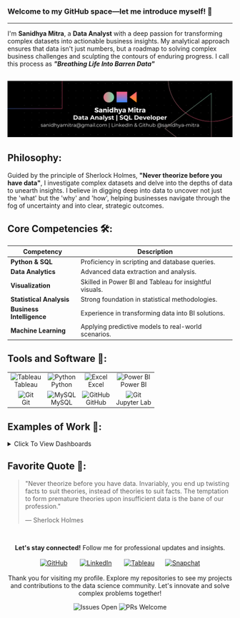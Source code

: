 ### Welcome to my GitHub space—let me introduce myself! 👋
---

I'm **Sanidhya Mitra**, a **Data Analyst** with a deep passion for transforming complex datasets into actionable business insights. My analytical approach ensures that data isn't just numbers, but a roadmap to solving complex business challenges and sculpting the contours of enduring progress. I call this process as <i><b>"Breathing Life Into Barren Data"</b><br></i>

![Coding](https://github.com/sanidhya-mitra/sanidhya-mitra/blob/main/Banner.png)
---
## Philosophy:
Guided by the principle of Sherlock Holmes, **"Never theorize before you have data"**,  I investigate complex datasets and delve into the depths of data to unearth insights. I believe in digging deep into data to uncover not just the 'what' but the 'why' and 'how', helping businesses navigate through the fog of uncertainty and into clear, strategic outcomes.

## Core Competencies 🛠️:

| Competency            | Description                                              |
|-----------------------|----------------------------------------------------------|
| **Python & SQL**      | Proficiency in scripting and database queries.           |
| **Data Analytics**    | Advanced data extraction and analysis.                   |
| **Visualization**     | Skilled in Power BI and Tableau for insightful visuals.  |
| **Statistical Analysis** | Strong foundation in statistical methodologies.       |
| **Business Intelligence** | Experience in transforming data into BI solutions.   |
| **Machine Learning**  | Applying predictive models to real-world scenarios.      |

## Tools and Software 🧰:

<table>
<tr>
    <td align="center"><img alt="Tableau" width="35px" src="https://cdn.worldvectorlogo.com/logos/tableau-software.svg"/><br>Tableau</td>
    <td align="center"><img alt="Python" width="35px" src="https://cdn.jsdelivr.net/gh/devicons/devicon/icons/python/python-original.svg"/><br>Python</td>
    <td align="center"><img alt="Excel" width="35px" src="https://cdn.worldvectorlogo.com/logos/excel-4.svg"/><br>Excel</td>
    <td align="center"><img alt="Power BI" width="35px" src="https://upload.wikimedia.org/wikipedia/commons/c/cf/New_Power_BI_Logo.svg"/><br>Power BI</td>
</tr>
<tr>
    <td align="center"><img alt="Git" width="35px" src="https://cdn.jsdelivr.net/gh/devicons/devicon/icons/git/git-original.svg"/><br>Git</td>
    <td align="center"><img alt="MySQL" width="35px" src="https://cdn.jsdelivr.net/gh/devicons/devicon/icons/mysql/mysql-original.svg"/><br>MySQL</td>
    <td align="center"><img alt="GitHub" width="35px" src="https://cdn.worldvectorlogo.com/logos/github-icon-2.svg"/><br>GitHub</td>
    <td align="center"><img alt="Git" width="35px" src="https://www.svgrepo.com/show/373718/jupyter.svg"/><br>Jupyter Lab</td>
</tr>
</table>


## Examples of Work 👀:

<details><summary>Click To View Dashboards</summary>
<p>

<div align="center">
<strong>Amazon Dashboard</strong><br>
&#9432; <i>An overview of Amazon's revenue, orders, delivery metrics and operations.</i><br><br>
<img src="https://github.com/sanidhya-mitra/sanidhya-mitra/blob/main/Amazon_Dashboard.gif" alt="Amazon Dashboard"><br><br>
&emsp;.............................................................
</div><br><br>

<div align="center">
<strong>HR Analytics Dashboard</strong><br>
&#9432; <i>Detailed analytics of employee metrics.</i><br><br>
<img src="https://github.com/sanidhya-mitra/sanidhya-mitra/blob/main/HR%20Dashboard.gif" alt="HR Dashboard"><br><br>
&emsp;.............................................................
</div><br><br>

<div align="center">
<strong>Amazon Prime Video Dashboard</strong><br>
&#9432; <i>Analytics for viewer trends and content strategy.</i><br><br>
<img src="https://github.com/sanidhya-mitra/Amazon_Prime_Video_Dashboard_Project/blob/main/Amazon%20Prime%20Dashboard.gif" alt="Amazon Prime Video Dashboard"><br><br>
</div><br>

</p>
</details>

## Favorite Quote 📜:

> "Never theorize before you have data. Invariably, you end up twisting facts to suit theories, instead
> of theories to suit facts. The temptation to form premature theories upon insufficient data is the
> bane of our profession."
> 
> — Sherlock Holmes

<br> <!-- Conceptual HTML - For platforms supporting HTML/CSS -->
<div align="center">
<strong>Let's stay connected!</strong> Follow me for professional updates and insights.<br><br>
<a href="https://github.com/sanidhya-mitra"><img src='https://cdn.worldvectorlogo.com/logos/github-icon-2.svg' alt='GitHub' height='50'></a>
&nbsp;&nbsp;&nbsp;&nbsp;&nbsp;
<a href="https://www.linkedin.com/in/sanidhya-mitra/"><img src='https://cdn.worldvectorlogo.com/logos/linkedin-icon-2.svg' alt='LinkedIn' height='50'></a>
&nbsp;&nbsp;&nbsp;&nbsp;&nbsp;
<a href="https://public.tableau.com/app/profile/sanidhya.mitra4662/vizzes"><img src='https://cdn.worldvectorlogo.com/logos/tableau-software.svg' alt='Tableau' height='50'></a>&nbsp;&nbsp;&nbsp;&nbsp;&nbsp;
<a href="https://snapchat.com/add/sanidhyamitra?share_id=iZQoU9yu2LE&locale=en-GB"><img src='https://www.svgrepo.com/show/382734/snapchat-snap-chat.svg' alt='Snapchat' height='50'></a>
</div><br>

<div align="center">
Thank you for visiting my profile. Explore my repositories to see my projects and contributions to the data science community. Let's innovate and solve complex problems together!

![Issues Open](https://img.shields.io/github/issues/sanidhya-mitra/sanidhya-mitra)
![PRs Welcome](https://img.shields.io/badge/PRs-welcome-brightgreen.svg)
</div>
